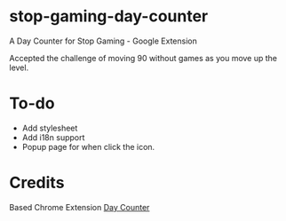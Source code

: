 # stop-gaming-day-counter
A Day Counter for Stop Gaming - Google Extension

Accepted the challenge of moving 90 without games as you move up the level.

# To-do
- Add stylesheet
- Add i18n support
- Popup page for when click the icon.

# Credits
Based Chrome Extension [Day Counter](https://chrome.google.com/webstore/detail/day-counter/glnbjmdjpcccpdlckpenknmacmgbecpa)
